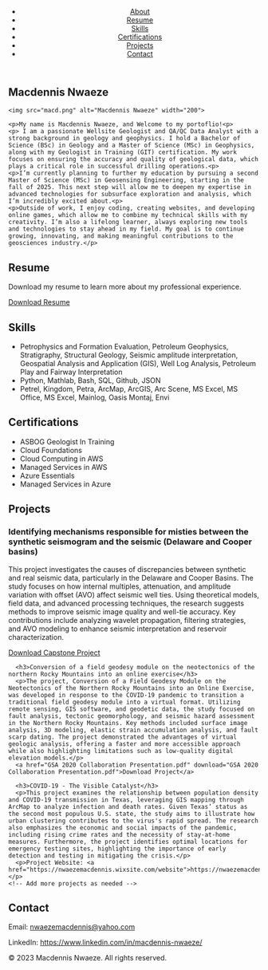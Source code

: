 <!DOCTYPE html>
<html lang="en">
<head>
  <meta charset="UTF-8">
  <meta name="viewport" content="width=device-width, initial-scale=1.0">
  <title>Macdennis Nwaeze - Professional Portfolio</title>
  <link rel="stylesheet" href="styles/style.css">
</head>
<body>
  <header>
    <nav>
      <ul>
        <li><a href="#about">About</a></li>
        <li><a href="#resume">Resume</a></li>
        <li><a href="#skills">Skills</a></li>
        <li><a href="#certifications">Certifications</a></li>
        <li><a href="#projects">Projects</a></li>
        <li><a href="#contact">Contact</a></li>
      </ul>
    </nav>
  </header>

  <section id="about">
    <h1>Macdennis Nwaeze</h1>

    <img src="macd.png" alt="Macdennis Nwaeze" width="200">

    <p>My name is Macdennis Nwaeze, and Welcome to my portoflio!<p>
    <p> I am a passionate Wellsite Geologist and QA/QC Data Analyst with a strong background in geology and geophysics. I hold a Bachelor of Science (BSc) in Geology and a Master of Science (MSc) in Geophysics, along with my Geologist in Training (GIT) certification. My work focuses on ensuring the accuracy and quality of geological data, which plays a critical role in successful drilling operations.<p>
    <p>I’m currently planning to further my education by pursuing a second Master of Science (MSc) in Geosensing Engineering, starting in the fall of 2025. This next step will allow me to deepen my expertise in advanced technologies for subsurface exploration and analysis, which I’m incredibly excited about.<p>
    <p>Outside of work, I enjoy coding, creating websites, and developing online games, which allow me to combine my technical skills with my creativity. I’m also a lifelong learner, always exploring new tools and technologies to stay ahead in my field. My goal is to continue growing, innovating, and making meaningful contributions to the geosciences industry.</p>
  </section>

<section id="resume">
  <h2>Resume</h2>
  <p>Download my resume to learn more about my professional experience.</p>
  <a href="Official Resume_Geo Engr.pdf" download="Official Resume_Geo Engr.pdf">Download Resume</a>
</section>

  <section id="skills">
    <h2>Skills</h2>
    <ul>
      <li>Petrophysics and Formation Evaluation, Petroleum Geophysics, Stratigraphy, Structural Geology, Seismic amplitude interpretation, Geospatial Analysis 
       and Application (GIS), Well Log Analysis, Petroleum Play and Fairway Interpretation</li>
      <li>Python, Mathlab, Bash, SQL, Github, JSON</li>
      <li>Petrel, Kingdom, Petra, ArcMap, ArcGIS, Arc Scene, MS Excel, MS Office, MS Excel, Mainlog, Oasis Montaj, Envi</li>
    </ul>
  </section>

  <section id="certifications">
    <h2>Certifications</h2>
    <ul>
      <li>ASBOG Geologist In Training</li>
      <li>Cloud Foundations</li>
      <li>Cloud Computing in AWS</li>
      <li>Managed Services in AWS</li>
      <li>Azure Essentials</li>
      <li>Managed Services in Azure</li>
    </ul>
  </section>

  <section id="projects">
    <h2>Projects</h2>
    <div class="project">
      <h3>Identifying mechanisms responsible for misties between the synthetic seismogram and the seismic (Delaware and Cooper basins)</h3>
      <p>This project investigates the causes of discrepancies between synthetic and real seismic data, particularly in the Delaware and Cooper Basins. The study focuses on how internal multiples, attenuation, and amplitude variation with offset (AVO) affect seismic well ties. Using theoretical models, field data, and advanced processing techniques, the research suggests methods to improve seismic image quality and well-tie accuracy. Key contributions include analyzing wavelet propagation, filtering strategies, and AVO modeling to enhance seismic interpretation and reservoir characterization.</p>
  <a href="capstone_project.pdf" download="capstone_project.pdf">Download Capstone Project</a>
    </div>


      <h3>Conversion of a field geodesy module on the neotectonics of the northern Rocky Mountains into an online exercise</h3>
      <p>The project, Conversion of a Field Geodesy Module on the Neotectonics of the Northern Rocky Mountains into an Online Exercise, was developed in response to the COVID-19 pandemic to transition a traditional field geodesy module into a virtual format. Utilizing remote sensing, GIS software, and geodetic data, the study focused on fault analysis, tectonic geomorphology, and seismic hazard assessment in the Northern Rocky Mountains. Key methods included surface image analysis, 3D modeling, elastic strain accumulation analysis, and fault scarp dating. The project demonstrated the advantages of virtual geologic analysis, offering a faster and more accessible approach while also highlighting limitations such as low-quality digital elevation models.</p>
      <a href="GSA 2020 Collaboration Presentation.pdf" download="GSA 2020 Collaboration Presentation.pdf">Download Project</a>

      <h3>COVID-19 - The Visible Catalyst</h3>
      <p>This project examines the relationship between population density and COVID-19 transmission in Texas, leveraging GIS mapping through ArcMap to analyze infection and death rates. Given Texas’ status as the second most populous U.S. state, the study aims to illustrate how urban clustering contributes to the virus's rapid spread. The research also emphasizes the economic and social impacts of the pandemic, including rising crime rates and the necessity of stay-at-home measures. Furthermore, the project identifies optimal locations for emergency testing sites, highlighting the importance of early detection and testing in mitigating the crisis.</p>
      <p>Project Website: <a href="https://nwaezemacdennis.wixsite.com/website">https://nwaezemacdennis.wixsite.com/website</a></p>
    <!-- Add more projects as needed -->
  </section>

  <section id="contact">
    <h2>Contact</h2>
    <p>Email: <a href="mailto:nwaezemacdennis@yahoo.com">nwaezemacdennis@yahoo.com</a></p>
    <p>LinkedIn: <a href="https://www.linkedin.com/in/macdennis-nwaeze/">https://www.linkedin.com/in/macdennis-nwaeze/</a></p>
  </section>

  <footer>
    <p>&copy; 2023 Macdennis Nwaeze. All rights reserved.</p>
  </footer>
</body>
</html>
